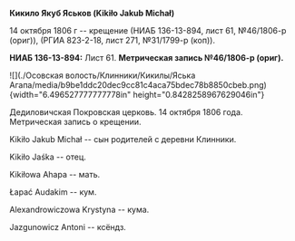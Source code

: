 **Кикило Якуб Яськов (Kikiło Jakub Michał)**

14 октября 1806 г -- крещение (НИАБ 136-13-894, лист 61, №46/1806-р
(ориг)), (РГИА 823-2-18, лист 271, №31/1799-р (коп)).

**НИАБ 136-13-894:** Лист 61. **Метрическая запись №46/1806-р (ориг).**

![](./Осовская волость/Клинники/Кикилы/Яська Агапа/media/b9be1ddc20dec9cc81c4aca75bdec78b8850cbeb.png){width="6.496527777777778in"
height="0.8428258967629046in"}

Дедиловичская Покровская церковь. 14 октября 1806 года. Метрическая
запись о крещении.

Kikiło Jakub Michał -- сын родителей с деревни Клинники.

Kikiło Jaśka -- отец.

Kikiłowa Ahapa -- мать.

Łapać Audakim -- кум.

Alexandrowiczowa Krystyna -- кума.

Jazgunowicz Antoni -- ксёндз.
